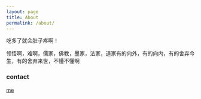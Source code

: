```yaml
---
layout: page
title: About
permalink: /about/
---
```


吃多了就会肚子疼啊！


领悟啊，难啊，儒家，佛教，墨家，法家，道家有的向外，有的向内，有的舍弃今生，有的舍弃来世，不懂不懂啊

### contact 
[me]("mailto:miaomiaomi@outlook.com")

